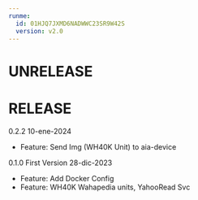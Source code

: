 ```yaml
---
runme:
  id: 01HJQ7JXMD6NADWWC23SR9W42S
  version: v2.0
---
```

# UNRELEASE

# RELEASE

0.2.2 10-ene-2024

- Feature: Send Img (WH40K Unit) to aia-device

0.1.0 First Version 28-dic-2023

- Feature: Add Docker Config
- Feature: WH40K Wahapedia units, YahooRead Svc